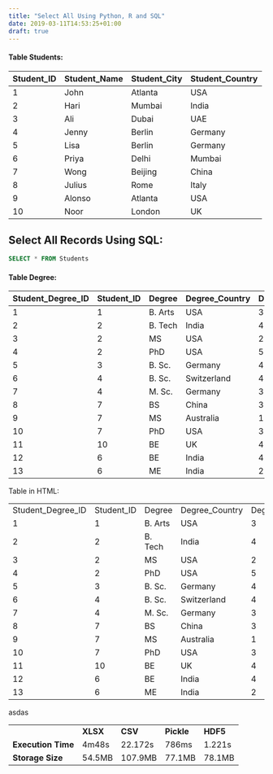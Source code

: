 ```yaml
---
title: "Select All Using Python, R and SQL"
date: 2019-03-11T14:53:25+01:00
draft: true
---
```


#### Table Students:

| Student_ID | Student_Name | Student_City | Student_Country |
| ---------- | ------------ | ------------ | --------------- |
| 1          | John         | Atlanta      | USA             |
| 2          | Hari         | Mumbai       | India           |
| 3          | Ali          | Dubai        | UAE             |
| 4          | Jenny        | Berlin       | Germany         |
| 5          | Lisa         | Berlin       | Germany         |
| 6          | Priya        | Delhi        | Mumbai          |
| 7          | Wong         | Beijing      | China           |
| 8          | Julius       | Rome         | Italy           |
| 9          | Alonso       | Atlanta      | USA             |
| 10         | Noor         | London       | UK              |

## Select All Records Using SQL:

```SQL
SELECT * FROM Students
```

#### Table Degree:

| Student_Degree_ID | Student_ID | Degree  | Degree_Country | Degree_Length |
| ----------------- | ---------- | ------- | -------------- | ------------- |
| 1                 | 1          | B. Arts | USA            | 3             |
| 2                 | 2          | B. Tech | India          | 4             |
| 3                 | 2          | MS      | USA            | 2             |
| 4                 | 2          | PhD     | USA            | 5             |
| 5                 | 3          | B. Sc.  | Germany        | 4             |
| 6                 | 4          | B. Sc.  | Switzerland    | 4             |
| 7                 | 4          | M. Sc.  | Germany        | 3             |
| 8                 | 7          | BS      | China          | 3             |
| 9                 | 7          | MS      | Australia      | 1             |
| 10                | 7          | PhD     | USA            | 3             |
| 11                | 10         | BE      | UK             | 4             |
| 12                | 6          | BE      | India          | 4             |
| 13                | 6          | ME      | India          | 2             |

Table in HTML:

<table>
<tr>
<td>Student_Degree_ID</td>
<td>Student_ID</td>
<td>Degree</td>
<td>Degree_Country</td>
<td>Degree_Length</td>
</tr>
<tr>
<td>1</td>
<td>1</td>
<td>B. Arts</td>
<td>USA</td>
<td>3</td>
</tr>
<tr>
<td>2</td>
<td>2</td>
<td>B. Tech</td>
<td>India</td>
<td>4</td>
</tr>
<tr>
<td>3</td>
<td>2</td>
<td>MS</td>
<td>USA</td>
<td>2</td>
</tr>
<tr>
<td>4</td>
<td>2</td>
<td>PhD</td>
<td>USA</td>
<td>5</td>
</tr>
<tr>
<td>5</td>
<td>3</td>
<td>B. Sc.</td>
<td>Germany</td>
<td>4</td>
</tr>
<tr>
<td>6</td>
<td>4</td>
<td>B. Sc.</td>
<td>Switzerland</td>
<td>4</td>
</tr>
<tr>
<td>7</td>
<td>4</td>
<td>M. Sc.</td>
<td>Germany</td>
<td>3</td>
</tr>
<tr>
<td>8</td>
<td>7</td>
<td>BS</td>
<td>China</td>
<td>3</td>
</tr>
<tr>
<td>9</td>
<td>7</td>
<td>MS</td>
<td>Australia</td>
<td>1</td>
</tr>
<tr>
<td>10</td>
<td>7</td>
<td>PhD</td>
<td>USA</td>
<td>3</td>
</tr>
<tr>
<td>11</td>
<td>10</td>
<td>BE</td>
<td>UK</td>
<td>4</td>
</tr>
<tr>
<td>12</td>
<td>6</td>
<td>BE</td>
<td>India</td>
<td>4</td>
</tr>
<tr>
<td>13</td>
<td>6</td>
<td>ME</td>
<td>India</td>
<td>2</td>
</tr>
</table>




asdas

<table>
  <tr>
    <td></td>
    <td><b>XLSX</b></td>
    <td><b>CSV</b></td>
    <td><b>Pickle</b></td>
    <td><b>HDF5</b></td>
  </tr>
  <tr>
    <td><b>Execution Time</b></td>
    <td>4m48s</td>
    <td>22.172s</td>
    <td>786ms</td>
    <td>1.221s</td>
  </tr>
  <tr>
    <td><b>Storage Size</b></td>
    <td>54.5MB</td>
    <td>107.9MB</td>
    <td>77.1MB</td>
    <td>78.1MB</td>
  </tr>
</table>
